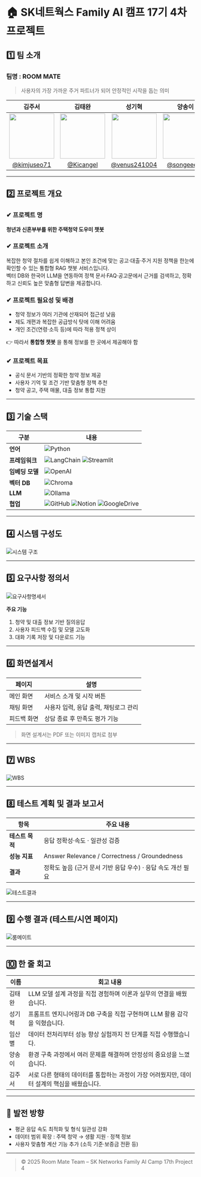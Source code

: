 # 🏠 SK네트웍스 Family AI 캠프 17기 4차 프로젝트  

## 1️⃣ 팀 소개
### 팀명 : ROOM MATE  
> 사용자의 가장 가까운 주거 파트너가 되어 안정적인 시작을 돕는 의미  

| 김주서 | 김태완 | 성기혁 | 양송이 | 임산별 |
|:---:|:---:|:---:|:---:|:---:|
| <img src="img/KakaoTalk_20250925_111729446_02.jpg" width="120"/> | <img src="img/KakaoTalk_20250925_111729446_03.jpg" width="120"/> | <img src="img/KakaoTalk_20250925_111729446_04.jpg" width="120"/> | <img src="img/KakaoTalk_20250925_111729446_01.jpg" width="120"/> | <img src="img/KakaoTalk_20250925_111729446.jpg" width="120"/> |
| [@kimjuseo71](https://github.com/kimjuseo71) | [@Kicangel](https://github.com/Kicangel) | [@venus241004](https://github.com/venus241004) | [@songeeeey](https://github.com/songeeeey) | [@ImMountainStar](https://github.com/ImMountainStar) |

---

## 2️⃣ 프로젝트 개요
### ✔ 프로젝트 명  
**청년과 신혼부부를 위한 주택청약 도우미 챗봇**

### ✔ 프로젝트 소개  
복잡한 청약 절차를 쉽게 이해하고 본인 조건에 맞는 공고·대출·주거 지원 정책을 한눈에 확인할 수 있는 통합형 RAG 챗봇 서비스입니다.  
벡터 DB와 한국어 LLM을 연동하여 정책 문서·FAQ·공고문에서 근거를 검색하고, 정확하고 신뢰도 높은 맞춤형 답변을 제공합니다.

### ✔ 프로젝트 필요성 및 배경  
- 청약 정보가 여러 기관에 산재되어 접근성 낮음  
- 제도 개편과 복잡한 공급방식 탓에 이해 어려움  
- 개인 조건(연령·소득 등)에 따라 적용 정책 상이  

👉 따라서 **통합형 챗봇** 을 통해 정보를 한 곳에서 제공해야 함  

### ✔ 프로젝트 목표  
- 공식 문서 기반의 정확한 청약 정보 제공  
- 사용자 기억 및 조건 기반 맞춤형 정책 추천  
- 청약 공고, 주택 매물, 대출 정보 통합 지원  

---

## 3️⃣ 기술 스택
| 구분 | 내용 |
|------|------|
| **언어** | ![Python](https://img.shields.io/badge/Python-3776AB?logo=python&logoColor=white) |
| **프레임워크** | ![LangChain](https://img.shields.io/badge/LangChain-2E5D80?logo=chainlink&logoColor=white) ![Streamlit](https://img.shields.io/badge/Streamlit-FF4B4B?logo=streamlit&logoColor=white) |
| **임베딩 모델** | ![OpenAI](https://img.shields.io/badge/OpenAI%20Embedding-412991?logo=openai&logoColor=white) |
| **벡터 DB** | ![Chroma](https://img.shields.io/badge/Chroma-1A73E8?logoColor=white) |
| **LLM** | ![Ollama](https://img.shields.io/badge/Ollama-000000?logo=ollama&logoColor=white) |
| **협업** | ![GitHub](https://img.shields.io/badge/GitHub-181717?logo=github&logoColor=white) ![Notion](https://img.shields.io/badge/Notion-000000?logo=notion&logoColor=white) ![GoogleDrive](https://img.shields.io/badge/GoogleDrive-4285F4?logo=googledrive&logoColor=white) |

---

## 4️⃣ 시스템 구성도
![시스템 구조](img/sys.png)

---

## 5️⃣ 요구사항 정의서
![요구사항명세서](img/need.png)

**주요 기능**
1. 청약 및 대출 정보 기반 질의응답  
2. 사용자 피드백 수집 및 모델 고도화  
3. 대화 기록 저장 및 다운로드 기능  

---

## 6️⃣ 화면설계서
| 페이지 | 설명 |
|--------|------|
| 메인 화면 | 서비스 소개 및 시작 버튼 |
| 채팅 화면 | 사용자 입력, 응답 출력, 채팅로그 관리 |
| 피드백 화면 | 상담 종료 후 만족도 평가 기능 |

> 화면 설계서는 PDF 또는 이미지 캡처로 첨부  

---

## 7️⃣ WBS
![WBS](img/wbs.png)

---

## 8️⃣ 테스트 계획 및 결과 보고서
| 항목 | 주요 내용 |
|------|-----------|
| **테스트 목적** | 응답 정확성·속도 · 일관성 검증 |
| **성능 지표** | Answer Relevance / Correctness / Groundedness |
| **결과** | 정확도 높음 (근거 문서 기반 응답 우수) · 응답 속도 개선 필요 |

![테스트결과](img/test.png)

---

## 9️⃣ 수행 결과 (테스트/시연 페이지)
![룸메이트](img/Animation.gif)

---

## 🔟 한 줄 회고
| 이름 | 회고 내용 |
|------|------------|
| 김태완 | LLM 모델 설계 과정을 직접 경험하며 이론과 실무의 연결을 배웠습니다. |
| 성기혁 | 프롬프트 엔지니어링과 DB 구축을 직접 구현하며 LLM 활용 감각을 익혔습니다. |
| 임산별 | 데이터 전처리부터 성능 향상 실험까지 전 단계를 직접 수행했습니다. |
| 양송이 | 환경 구축 과정에서 여러 문제를 해결하며 안정성의 중요성을 느꼈습니다. |
| 김주서 | 서로 다른 형태의 데이터를 통합하는 과정이 가장 어려웠지만, 데이터 설계의 핵심을 배웠습니다. |

---

## 🌈 발전 방향
- 평균 응답 속도 최적화 및 형식 일관성 강화  
- 데이터 범위 확장 : 주택 청약 → 생활 지원 · 정책 정보  
- 사용자 맞춤형 계산 기능 추가 (소득 기준·보증금 전환 등)

---

> © 2025 Room Mate Team – SK Networks Family AI Camp 17th Project 4
